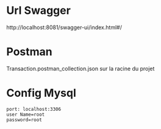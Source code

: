 # Url Swagger
http://localhost:8081/swagger-ui/index.html#/

# Postman
Transaction.postman_collection.json  sur la racine du projet

# Config Mysql
	port: localhost:3306
	user Name=root
	password=root
